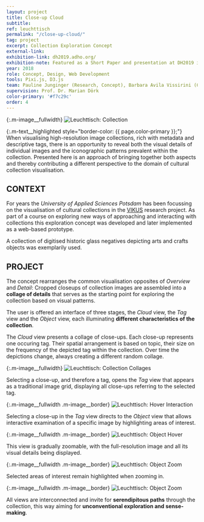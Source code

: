 ```yaml
---
layout: project
title: Close-up Cloud
subtitle: 
ref: leuchttisch
permalink: "/close-up-cloud/"
tag: project
excerpt: Collection Exploration Concept
external-link: 
exhibition-link: dh2019.adho.org/
exhibition-note: Featured as a Short Paper and presentation at DH2019 in Utrecht
year: 2018
role: Concept, Design, Web Development
tools: Pixi.js, D3.js
team: Pauline Junginger (Research, Concept), Barbara Avila Vissirini (Concept, Design), Anastasia Voloshina (Concept, Design)
supervision: Prof. Dr. Marian Dörk
color-primary: '#f7c29c'
order: 4
---
```


{:.m-image__fullwidth}
![Leuchttisch: Collection]({{site.baseurl}}/img/leuchttisch_intro-cloud.jpg)

{:.m-text__highlighted style="border-color: {{ page.color-primary }};"}
When visualising high-resolution image collections, rich with metadata and descriptive tags, there is an opportunity to reveal both the visual details of individual images and the iconographic patterns prevalent within the collection. Presented here is an approach of bringing together both aspects and thereby contributing a different perspective to the domain of cultural collection visualisation.

## CONTEXT
For years the _University of Applied Sciences Potsdam_ has been focussing on the visualisation of cultural collections in the [VIKUS](https://uclab.fh-potsdam.de/projects/vikus/) research project. As part of a course on exploring new ways of approaching and interacting with collections this exploration concept was developed and later implemented as a web-based prototype. 

A collection of digitised historic glass negatives depicting arts and crafts objects was exemplarily used.

## PROJECT
The concept rearranges the common visualisation opposites of _Overview_ and _Detail_: Cropped closeups of collection images are assembled into a __collage of details__ that serves as the starting point for exploring the collection based on visual patterns.

The user is offered an interface of three stages, the _Cloud_ view, the _Tag_ view and the _Object_ view, each illuminating __different characteristics of the collection__.

The _Cloud_ view presents a collage of close-ups. Each close-up represents one occuring tag. Their spatial arrangement is based on topic, their size on the frequency of the depicted tag within the collection. Over time the depictions change, always creating a different random collage.

{:.m-image__fullwidth}
![Leuchttisch: Collection Collages]({{site.baseurl}}/img/leuchttisch_general-cloud.jpg)

Selecting a close-up, and therefore a tag, opens the _Tag_ view that appears as a traditional image grid, displaying all close-ups referring to the selected tag.

{:.m-image__fullwidth .m-image__border}
![Leuchttisch: Hover Interaction]({{site.baseurl}}/img/leuchttisch_tag-hover.jpg)

Selecting a close-up in the _Tag_ view directs to the _Object_ view that allows interactive examination of a specific image by highlighting areas of interest.

{:.m-image__fullwidth .m-image__border}
![Leuchttisch: Object Hover]({{site.baseurl}}/img/leuchttisch_object_animation.gif)

This view is gradually zoomable, with the full-resolution image and all its visual details being displayed.

{:.m-image__fullwidth .m-image__border}
![Leuchttisch: Object Zoom]({{site.baseurl}}/img/leuchttisch_object-zoom.jpg)

Selected areas of interest remain highlighted when zooming in.

{:.m-image__fullwidth .m-image__border}
![Leuchttisch: Object Zoom]({{site.baseurl}}/img/leuchttisch_object-zoom-2.jpg)

All views are interconnected and invite for __serendipitous paths__ through the collection, this way aiming for __unconventional exploration and sense-making__.